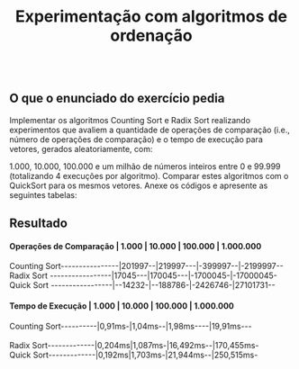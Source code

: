 <h1 align="center">Experimentação com algoritmos de ordenação</h1>
<br><br>

## O que o enunciado do exercício pedia
Implementar os algoritmos Counting Sort e Radix Sort  realizando experimentos que avaliem a quantidade de operações de comparação (i.e., número de operações de comparação) e o tempo de execução para vetores, gerados aleatoriamente, com:

1.000, 10.000, 100.000 e um milhão de números inteiros entre 0 e 99.999 (totalizando 4 execuções por algoritmo).
Comparar estes algoritmos com o QuickSort para os mesmos vetores.
Anexe os códigos e apresente as seguintes tabelas: 
## Resultado 
#### Operações de Comparação | 1.000	| 10.000	| 100.000	| 1.000.000
Counting Sort----------------|201997--|219997---|-399997--|-2199997--<br> 
Radix Sort  -----------------|17045---|170045---|-1700045-|-17000045-<br>
Quick Sort  -----------------|--14232-|--188786-|-2426746-|27101731--<br>



#### Tempo de Execução | 1.000 | 10.000	| 100.000	 | 1.000.000
Counting Sort----------|0,91ms-|1,04ms--|1,98ms----|19,91ms---<br>		 
Radix Sort-------------|0,204ms|1,087ms-|16,492ms--|170,455ms-<br>
Quick Sort-------------|0,192ms|1,703ms-|21,944ms--|250,515ms-<br>

<br> 



